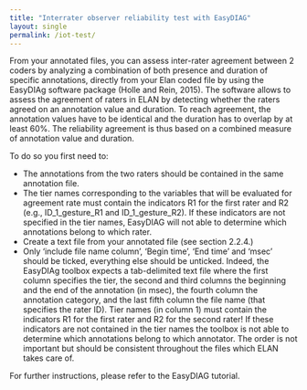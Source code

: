 ```yaml
---
title: "Interrater observer reliability test with EasyDIAG"
layout: single
permalink: /iot-test/
---
```


From your annotated files, you can assess inter-rater agreement between 2 coders by analyzing a combination of both presence and duration of specific annotations, directly from your Elan coded file by using the EasyDIAg software package (Holle and Rein, 2015). The software allows to assess the agreement of raters in ELAN by detecting whether the raters agreed on an annotation value and duration. To reach agreement, the annotation values have to be identical and the duration has to overlap by at least 60%. The reliability agreement is thus based on a combined measure of annotation value and duration. 

To do so you first need to:
  * The annotations from the two raters should be contained in the same annotation file.
  * The tier names corresponding to the variables that will be evaluated for agreement rate must contain the indicators R1 for the first rater and R2 (e.g., ID_1_gesture_R1 and ID_1_gesture_R2). If these indicators are not specified in the tier names, EasyDIAG will not able to determine which annotations belong to which rater. 
  * Create a text file from your annotated file (see section 2.2.4.)
  * Only ‘include file name column’, ‘Begin time’, ‘End time’ and ‘msec’ should be ticked, everything else should be unticked. Indeed, the EasyDIAg toolbox expects a tab-delimited text file where the first column specifies the tier, the second and third columns the beginning and the end of the annotation (in msec), the fourth column the annotation category, and the last fifth column the file name (that specifies the rater ID). Tier names (in column 1) must contain the indicators R1 for the first rater and R2 for the second rater! If these indicators are not contained in the tier names the toolbox is not able to determine which annotations belong to which annotator. The order is not important but should be consistent throughout the files which ELAN takes care of. 
  
For further instructions, please refer to the EasyDIAG tutorial.